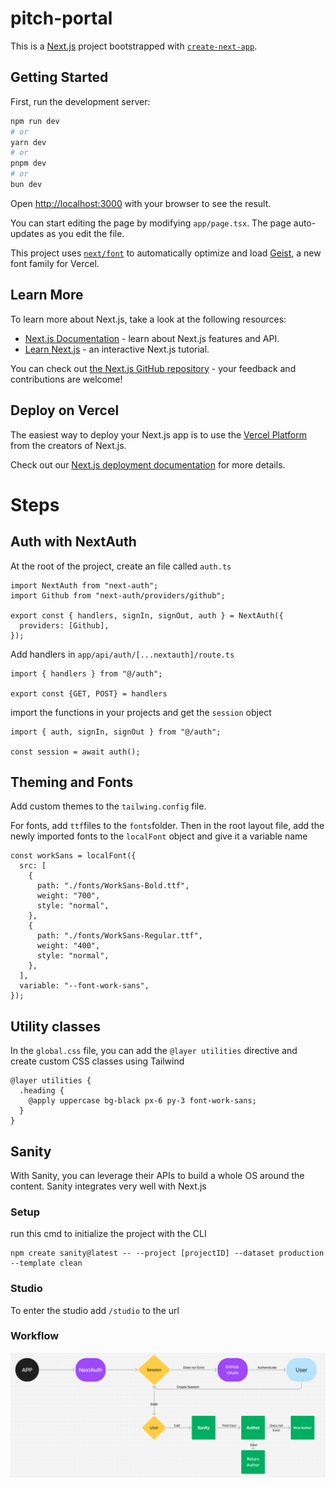 # pitch-portal

This is a [Next.js](https://nextjs.org) project bootstrapped with [`create-next-app`](https://nextjs.org/docs/app/api-reference/cli/create-next-app).

## Getting Started

First, run the development server:

```bash
npm run dev
# or
yarn dev
# or
pnpm dev
# or
bun dev
```

Open [http://localhost:3000](http://localhost:3000) with your browser to see the result.

You can start editing the page by modifying `app/page.tsx`. The page auto-updates as you edit the file.

This project uses [`next/font`](https://nextjs.org/docs/app/building-your-application/optimizing/fonts) to automatically optimize and load [Geist](https://vercel.com/font), a new font family for Vercel.

## Learn More

To learn more about Next.js, take a look at the following resources:

- [Next.js Documentation](https://nextjs.org/docs) - learn about Next.js features and API.
- [Learn Next.js](https://nextjs.org/learn) - an interactive Next.js tutorial.

You can check out [the Next.js GitHub repository](https://github.com/vercel/next.js) - your feedback and contributions are welcome!

## Deploy on Vercel

The easiest way to deploy your Next.js app is to use the [Vercel Platform](https://vercel.com/new?utm_medium=default-template&filter=next.js&utm_source=create-next-app&utm_campaign=create-next-app-readme) from the creators of Next.js.

Check out our [Next.js deployment documentation](https://nextjs.org/docs/app/building-your-application/deploying) for more details.

# Steps

## Auth with NextAuth

At the root of the project, create an file called ```auth.ts```
```
import NextAuth from "next-auth";
import Github from "next-auth/providers/github";

export const { handlers, signIn, signOut, auth } = NextAuth({
  providers: [Github],
});
```

Add handlers in ```app/api/auth/[...nextauth]/route.ts```

```
import { handlers } from "@/auth";

export const {GET, POST} = handlers
```

import the functions in your projects and get the ```session``` object

```
import { auth, signIn, signOut } from "@/auth";

const session = await auth();
```

## Theming and Fonts

Add custom themes to the ```tailwing.config``` file.

For fonts, add ```ttf```files to the ```fonts```folder. Then in the root layout file, add the newly imported fonts to the ```localFont``` object and give it a variable name

```
const workSans = localFont({
  src: [
    {
      path: "./fonts/WorkSans-Bold.ttf",
      weight: "700",
      style: "normal",
    },
    {
      path: "./fonts/WorkSans-Regular.ttf",
      weight: "400",
      style: "normal",
    },
  ],
  variable: "--font-work-sans",
});

```

## Utility classes

In the ```global.css``` file, you can add the ```@layer utilities``` directive and create custom CSS classes using Tailwind

```
@layer utilities {
  .heading {
    @apply uppercase bg-black px-6 py-3 font-work-sans;
  }
}
```

## Sanity

With Sanity, you can leverage their APIs to build a whole OS around the content. Sanity integrates very well with Next.js

### Setup
run this cmd to initialize the project with the CLI

```
npm create sanity@latest -- --project [projectID] --dataset production --template clean
```

### Studio
To enter the studio add ```/studio``` to the url

### Workflow

![Alt text](public/sanity-workflow.png)